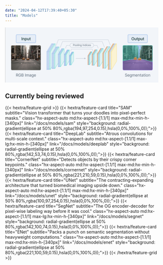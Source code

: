 ```yaml
---
date: "2024-04-12T17:39:40+05:30"
title: "Models"
---
```


![](encoderdecoder.png)

## Currently being reviewed

<div class="hx-mt-6">
{{< hextra/feature-grid >}}
{{< hextra/feature-card
    title="SAM"
    subtitle="Vision transformer that turns your doodles into pixel-perfect masks."
    class="hx-aspect-auto md:hx-aspect-[1.1/1] max-md:hx-min-h-[340px]"
    link="/docs/models/sam"
    style="background: radial-gradient(ellipse at 50% 80%,rgba(194,97,254,0.15),hsla(0,0%,100%,0));">}}
{{< hextra/feature-card
    title="DeepLab"
    subtitle="Atrous convolutions for multi-scale context."
    class="hx-aspect-auto md:hx-aspect-[1.1/1] max-lg:hx-min-h-[340px]"
    link="/docs/models/deeplab"
    style="background: radial-gradient(ellipse at 50% 80%,rgba(142,53,74,0.15),hsla(0,0%,100%,0));">}}
{{< hextra/feature-card
    title="CornerNet"
    subtitle="Detects objects by their crispy corner keypoints."
    class="hx-aspect-auto md:hx-aspect-[1.1/1] max-md:hx-min-h-[340px]"
    link="/docs/models/cornernet"
    style="background: radial-gradient(ellipse at 50% 80%,rgba(221,210,59,0.15),hsla(0,0%,100%,0));">}}
{{< hextra/feature-card
    title="UNet"
    subtitle="The contracting-expanding architecture that turned biomedical imaging upside down."
    class="hx-aspect-auto md:hx-aspect-[1.1/1] max-md:hx-min-h-[340px]"
    link="/docs/models/unet"
    style="background: radial-gradient(ellipse at 50% 80%,rgba(100,97,254,0.15),hsla(0,0%,100%,0));">}}
{{< hextra/feature-card
    title="SegNet"
    subtitle="The OG encoder-decoder for pixel-wise labeling way before it was cool."
    class="hx-aspect-auto md:hx-aspect-[1.1/1] max-lg:hx-min-h-[340px]"
    link="/docs/models/segnet"
    style="background: radial-gradient(ellipse at 50% 80%,rgba(142,100,74,0.15),hsla(0,0%,100%,0));">}}
{{< hextra/feature-card
    title="ENet"
    subtitle="Packs a punch on semantic segmentation without heavyweight computations."
    class="hx-aspect-auto md:hx-aspect-[1.1/1] max-md:hx-min-h-[340px]"
    link="/docs/models/enet"
    style="background: radial-gradient(ellipse at 50% 80%,rgba(221,100,59,0.15),hsla(0,0%,100%,0));">}}
{{< /hextra/feature-grid >}}
</div>
